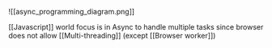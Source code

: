 ![[async_programming_diagram.png]]

[[Javascript]] world focus is in Async to handle multiple tasks since browser does not allow [[Multi-threading]] (except [[Browser worker]])